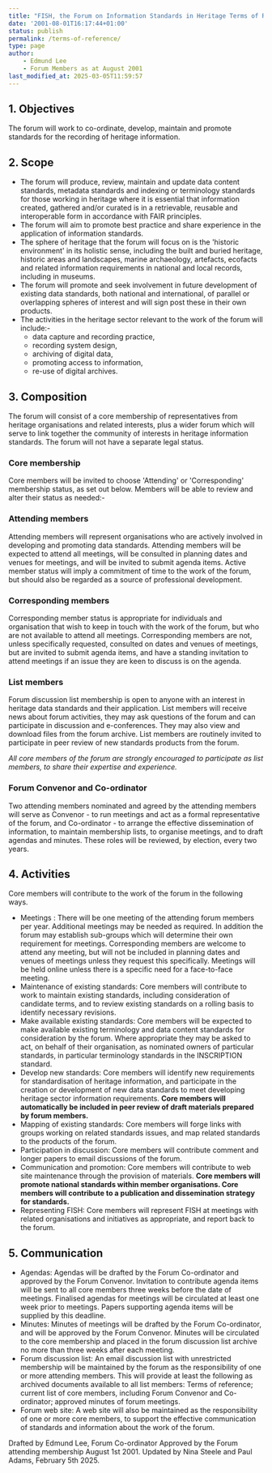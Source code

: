 ```yaml
---
title: "FISH, the Forum on Information Standards in Heritage Terms of Reference"
date: '2001-08-01T16:17:44+01:00'
status: publish
permalink: /terms-of-reference/
type: page
author: 
    - Edmund Lee
    - Forum Members as at August 2001
last_modified_at: 2025-03-05T11:59:57
---
```

## 1. Objectives

The forum will work to co-ordinate, develop, maintain and promote standards for the recording of heritage information.

## 2. Scope
 
* The forum will produce, review, maintain and update data content standards, metadata standards and indexing or terminology standards for those working in heritage where it is essential that information created, gathered and/or curated is in a retrievable, reusable and interoperable form in accordance with FAIR principles. 
* The forum will aim to promote best practice and share experience in the application of information standards. 
* The sphere of heritage that the forum will focus on is the 'historic environment' in its holistic sense, including the built and buried heritage, historic areas and landscapes, marine archaeology, artefacts, ecofacts and related information requirements in national and local records, including in museums. 
* The forum will promote and seek involvement in future development of existing data standards, both national and international, of parallel or overlapping spheres of interest and will sign post these in their own products. 
* The activities in the heritage sector relevant to the work of the forum will include:-
    * data capture and recording practice,
    * recording system design,
    * archiving of digital data,
    * promoting access to information,
    * re-use of digital archives.

## 3. Composition
      
The forum will consist of a core membership of representatives from heritage organisations and related interests, plus a wider forum which will serve to link together the community of interests in heritage information standards. The forum will not have a separate legal status.

### Core membership

Core members will be invited to choose 'Attending' or 'Corresponding' membership status, as set out below. Members will be able to review and alter their status as needed:-

### Attending members

Attending members will represent organisations who are actively involved in developing and promoting data standards. Attending members will be expected to attend all meetings, will be consulted in planning dates and venues for meetings, and will be invited to submit agenda items. Active member status will imply a commitment of time to the work of the forum, but should also be regarded as a source of professional development.

### Corresponding members

Corresponding member status is appropriate for individuals and organisation that wish to keep in touch with the work of the forum, but who are not available to attend all meetings. Corresponding members are not, unless specifically requested, consulted on dates and venues of meetings, but are invited to submit agenda items, and have a standing invitation to attend meetings if an issue they are keen to discuss is on the agenda.

### List members

Forum discussion list membership is open to anyone with an interest in heritage data standards and their application. List members will receive news about forum activities, they may ask questions of the forum and can participate in discussion and e-conferences. They may also view and download files from the forum archive. List members are routinely invited to participate in peer review of new standards products from the forum.

_All core members of the forum are strongly encouraged to participate as list members, to share their expertise and experience._

### Forum Convenor and Co-ordinator 

Two attending members nominated and agreed by the attending members will serve as Convenor - to run meetings and act as a formal representative of the forum, and Co-ordinator - to arrange the effective dissemination of information, to maintain membership lists, to organise meetings, and to draft agendas and minutes. These roles will be reviewed, by election, every two years.

## 4. Activities

Core members will contribute to the work of the forum in the following ways.
* Meetings : There will be one meeting of the attending forum members per year. Additional meetings may be needed as required. In addition the forum may establish sub-groups which will determine their own requirement for meetings. Corresponding members are welcome to attend any meeting, but will not be included in planning dates and venues of meetings unless they request this specifically. Meetings will be held online unless there is a specific need for a face-to-face meeting.
* Maintenance of existing standards: Core members will contribute to work to maintain existing standards, including consideration of candidate terms, and to review existing standards on a rolling basis to identify necessary revisions.
* Make available existing standards: Core members will be expected to make available existing terminology and data content standards for consideration by the forum. Where appropriate they may be asked to act, on behalf of their organisation, as nominated owners of particular standards, in particular terminology standards in the INSCRIPTION standard.
* Develop new standards: Core members will identify new requirements for standardisation of heritage information, and participate in the creation or development of new data standards to meet developing heritage sector information requirements. **Core members will automatically be included in peer review of draft materials prepared by forum members.** 
* Mapping of existing standards: Core members will forge links with groups working on related standards issues, and map related standards to the products of the forum.
* Participation in discussion: Core members will contribute comment and longer papers to email discussions of the forum.
* Communication and promotion: Core members will contribute to web site maintenance through the provision of materials. **Core members will promote national standards within member organisations. Core members will contribute to a publication and dissemination strategy for standards.**
* Representing FISH: Core members will represent FISH at meetings with related organisations and initiatives as appropriate, and report back to the forum.

## 5. Communication

* Agendas: Agendas will be drafted by the Forum Co-ordinator and approved by the Forum Convenor. Invitation to contribute agenda items will be sent to all core members three weeks before the date of meetings.
      Finalised agendas for meetings will be circulated at least one week prior to meetings. Papers supporting agenda items  will be supplied by this deadline.
* Minutes: Minutes of meetings will be drafted by the Forum Co-ordinator, and will be approved by the Forum Convenor. Minutes will be circulated to the core membership and placed in the forum discussion list archive no more than three weeks after each meeting.
* Forum discussion list: An email discussion list with unrestricted membership will be maintained by the forum as the responsibility of one or more attending members. This will provide at least the following as archived documents available to all list members:  Terms of reference; current list of core members, including Forum Convenor and Co-ordinator; approved minutes of forum meetings.
* Forum web site: A web site will also be maintained as the responsibility of one or more core members, to support the effective communication of standards and information about the work of the forum.

Drafted by Edmund Lee, Forum Co-ordinator
Approved by the Forum attending membership August 1st 2001.
Updated by Nina Steele and Paul Adams, February 5th 2025.

